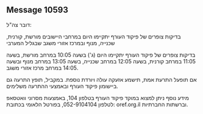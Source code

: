 ## Message 10593

דובר צה"ל:

בדיקות צופרים של פיקוד העורף יתקיימו היום במרחבי היישובים מורשת, קורנית, שכנייה, מנוף ובמרכז אזורי משגב שבגליל המערבי

בדיקות צופרים של פיקוד העורף יתקיימו היום (ג') בשעה 10:05 במרחב מורשת, בשעה 11:05 במרחב קורנית, בשעה 12:05 במרחב שכנייה, בשעה 13:05 במרחב מנוף ובשעה 14:05 במרחב מרכז אזורי משגב.

אם תופעל התרעת אמת, תישמע אזעקה עולה ויורדת נוספת.
במקביל, תופץ התרעה גם ביישומון פיקוד העורף ובאמצעי ההתרעה משלימים.

מידע נוסף ניתן למצוא במוקד פיקוד העורף בטלפון 104, באמצעות מסרוני וואטסאפ לטלפון 052-9104104, בפורטל הלאומי בכתובת: oref.org.il וברשתות החברתיות.

